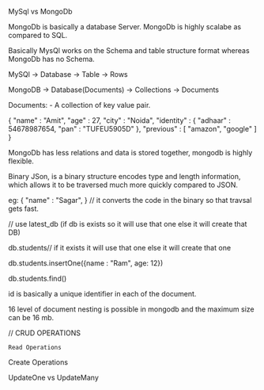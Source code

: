 
MySql vs MongoDb


MongoDb is basically a database Server.
MongoDb is highly scalabe as compared to SQL.

Basically MysQl  works on the Schema and table structure format whereas MongoDb has no Schema.

MySQl ->   Database -> Table ->  Rows

MongoDB -> Database(Documents) -> Collections -> Documents

Documents: - A collection of key value pair.
<!-- {
    "name" : "Amit",
    "age" : 27,
    "city" : "Noida",
    "identity" : {
        "adhaar" : 54678987654,
        "pan" : "TUFEU5905D"
    }
} -->

{
    "name" : "Amit",
    "age" : 27,
    "city" : "Noida",
    "identity" : {
        "adhaar" : 54678987654,
        "pan" : "TUFEU5905D"
    },
    "previous" : [
        "amazon", 
        "google"
    ]
}

MongoDb has less relations and data is stored together, mongodb is highly flexible.



<!--  What is BSON ? -->

Binary JSon, is a binary structure encodes type and length information, which allows it to be traversed much more quickly compared to JSON.

eg: {
        "name" : "Sagar",
    }
// it converts the code in the binary so that travsal gets fast.
<!-- How to create DB in mongoose ? -->

//  use latest_db  (if db is exists so it will use that one else it will create that DB)

<!-- How to create collections in DB ? -->

db.students// if it exists it will use that one else it will create that one 

<!-- How to create a Collections in DB ?  -->
db.students.insertOne({name : "Ram", age: 12}) 
<!-- 

 -->
<!-- Find all the documents inside the collections  ?  -->
db.students.find()

<!-- 
    [
  { _id: ObjectId('6646cf7a827cfcee1c46b799'), name: 'Ram', age: 12 },
  { _id: ObjectId('6646cfaa827cfcee1c46b79a'), name: 'Shyam', age: 21 }
]
 -->
id is basically a unique identifier in each of the document.

<!-- Embedded documents in MongoDB -->

<!-- db.students.updateOne({name: "Ram"}, {$set:{idCards:{hasPanCard: false, hasAdhaarCard: true} } })

Above query is to convert nested object into a single object key value pairs
 -->

16 level of document nesting is possible in mongodb and the maximum size can be 16 mb.


// CRUD OPERATIONS 
<!-- Create, Read, Update, Delete     -->


<!-- Read Operations -->
    Read Operations 
<!--  Find vs FindOne   -->

<!-- 
Find always returns the cursor whereas findone always returns the null value 
-->

<!-- Find the students whose age is less than 21 -->

<!-- 
    db.students.find({age: {$lt:12}})

    $lt is basically a reserved keyword in mongodb which means less than 
    $gte greater than
    
 -->

<!-- Find the students whose age is greater than  12 years and less than 34 year

    db.students.find({age : {$gte : 12, $lt: 34}})
 -->



<!-- Methods of Create -->

Create Operations 

<!-- Insert vs InsertOne vs InsertMany -->

<!-- Insert has now become deprecated -->

<!-- InsertOne to insert a single documentsX -->
<!-- InsertMany to insert multiple documents -->



<!-- Update in MongoDB -->

UpdateOne vs UpdateMany

<!-- db.students.updateOne({name: "Sagar"},{$set:{age: 15}}) -->

<!-- db.students.updateMany({age:{$gte:14}}, {$set:{Iseligible:true}}) -->


<!-- Delete in MongoDb -->

<!-- DeleteOne vs DeleteMany in  MongoDB

db.students.DeleteMany({age:13});
db.students.DeleteMany({name: "Sumit"});
db.students.DeleteMany({});  // will delete all records of the dbs -->


<!-- Embedded documents in MongoDBs -->

<!-- Nested Documents and Max size of a documents

    


 -->